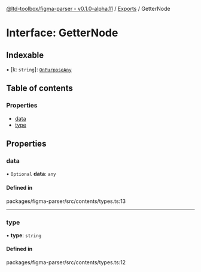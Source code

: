[@ltd-toolbox/figma-parser - v0.1.0-alpha.11](../README.md) / [Exports](../modules.md) / GetterNode

# Interface: GetterNode

## Indexable

▪ [k: `string`]: [`OnPurposeAny`](../modules.md#onpurposeany)

## Table of contents

### Properties

- [data](GetterNode.md#data)
- [type](GetterNode.md#type)

## Properties

### data

• `Optional` **data**: `any`

#### Defined in

packages/figma-parser/src/contents/types.ts:13

___

### type

• **type**: `string`

#### Defined in

packages/figma-parser/src/contents/types.ts:12

